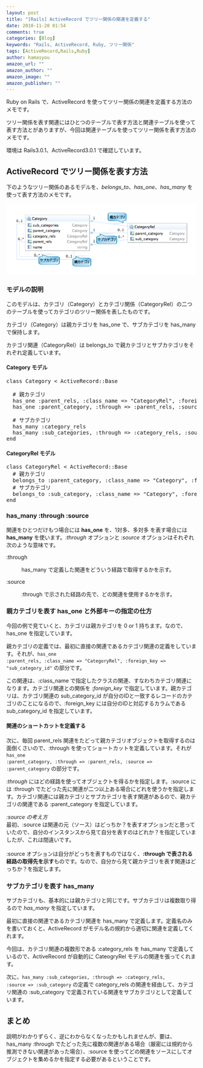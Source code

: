 ```yaml
---
layout: post
title: "[Rails] ActiveRecord でツリー関係の関連を定義する"
date: 2010-11-20 01:54
comments: true
categories: [Blog]
keywords: "Rails, ActiveRecord, Ruby, ツリー関係"
tags: [ActiveRecord,Rails,Ruby]
author: hamasyou
amazon_url: ""
amazon_author: ""
amazon_image: ""
amazon_publisher: ""
---
```


Ruby on Rails で、ActiveRecord を使ってツリー関係の関連を定義する方法のメモです。

ツリー関係を表す関連にはひとつのテーブルで表す方法と関連テーブルを使って表す方法とがありますが、今回は関連テーブルを使ってツリー関係を表す方法のメモです。

環境は Rails3.0.1、ActiveRecord3.0.1 で確認しています。


<!-- more -->

<h2>ActiveRecord でツリー関係を表す方法</h2>

下のようなツリー関係のあるモデルを、<em>belongs_to</em>、<em>has_one</em>、<em>has_many</em> を使って表す方法のメモです。

<img alt="スクリーンショット（2010-11-20 0.58.43）2.png" src="/images/%E3%82%B9%E3%82%AF%E3%83%AA%E3%83%BC%E3%83%B3%E3%82%B7%E3%83%A7%E3%83%83%E3%83%88%EF%BC%882010-11-20%200.58.43%EF%BC%892.png" width="693" class="mt-image-none" style="" />

<h3>モデルの説明</h3>

このモデルは、カテゴリ（Category）とカテゴリ関係（CategoryRel）の二つのテーブルを使ってカテゴリのツリー関係を表したものです。

カテゴリ（Category）は親カテゴリを has_one で、サブカテゴリを has_many で保持します。

カテゴリ関連（CategoryRel）は belongs_to で親カテゴリとサブカテゴリをそれぞれ定義しています。

<h4>Category モデル</h4>

<pre class="code">
<span class="keyword">class</span> <span class="class">Category</span> &lt; <span class="class">ActiveRecord::Base</span>
 
  <span class="comment"># 親カテゴリ</span>
  <span class="keyword">has_one</span> <span class="symbol">:parent_rels</span>, <span class="symbol">:class_name</span> =&gt; <span class="literal">&quot;CategoryRel&quot;</span>, <span class="symbol">:foreign_key</span> =&gt; <span class="literal">&quot;sub_category_id&quot;</span>
  <span class="keyword">has_one</span> <span class="symbol">:parent_category</span>, <span class="symbol">:through</span> =&gt; <span class="symbol">:parent_rels</span>, <span class="symbol">:source</span> =&gt; <span class="symbol">:parent_category</span>
 
  <span class="comment"># サブカテゴリ</span>
  <span class="keyword">has_many</span> <span class="symbol">:category_rels</span>
  <span class="keyword">has_many</span> <span class="symbol">:sub_categories</span>, <span class="symbol">:through</span> =&gt; <span class="symbol">:category_rels</span>, <span class="symbol">:source</span> =&gt; <span class="symbol">:sub_category</span>
<span class="keyword">end</span></pre>

<h4>CategoryRel モデル</h4>

<pre class="code">
<span class="keyword">class</span> <span class="class">CategoryRel</span> &lt; <span class="class">ActiveRecord::Base</span>
  <span class="comment"># 親カテゴリ</span>
  <span class="keyword">belongs_to</span> <span class="symbol">:parent_category</span>, <span class="symbol">:class_name</span> =&gt; <span class="literal">&quot;Category&quot;</span>, <span class="symbol">:foreign_key</span> =&gt; <span class="literal">&quot;category_id&quot;</span>
  <span class="comment"># サブカテゴリ</span>
  <span class="keyword">belongs_to</span> <span class="symbol">:sub_category</span>, <span class="symbol">:class_name</span> =&gt; <span class="literal">&quot;Category&quot;</span>, <span class="symbol">:foreign_key</span> =&gt; <span class="literal">&quot;sub_category_id&quot;</span>
<span class="keyword">end</span></pre>

<h3>has_many :through :source</h3>

関連をひとつだけもつ場合には <strong>has_one</strong> を、1対多、多対多 を表す場合には <strong>has_many</strong> を使います。<em>:through</em> オプションと <em>:source</em> オプションはそれぞれ次のような意味です。

<dl>
<dt>:through</dt>
<dd><p>has_many で定義した関連をどういう経路で取得するかを示す。</p></dd>
<dt>:source</dt>
<dd><p>:through で示された経路の先で、どの関連を使用するかを示す。</p></dd>
</dl>

<h3>親カテゴリを表す has_one と外部キーの指定の仕方</h3>

今回の例で見ていくと、カテゴリは親カテゴリを 0 or 1 持ちます。なので、has_one を指定しています。

親カテゴリの定義では、最初に直接の関連であるカテゴリ関連の定義をしています。それが、<code>has_one :parent_rels, :class_name =&gt; &quot;CategoryRel&quot;, :foreign_key =&gt; &quot;sub_category_id&quot;</code> の部分です。

この関連は、:class_name で指定したクラスの関連、すなわちカテゴリ関連になります。カテゴリ関連との関係を <em>:foreign_key</em> で指定しています。親カテゴリは、カテゴリ関連の sub_category_id が自分のIDと一致するレコードのカテゴリのことになるので、:foreign_key には自分のIDと対応するカラムである sub_category_id を指定しています。

<h4>関連のショートカットを定義する</h4>

次に、毎回 parent_rels 関連をたどって親カテゴリオブジェクトを取得するのは面倒くさいので、:through を使ってショートカットを定義しています。それが <code> has_one :parent_category, :through =&gt; :parent_rels, :source =&gt; :parent_category</code> の部分です。

<em>:through</em> にはどの経路を使ってオブジェクトを得るかを指定します。:source には :through でたどった先に関連が二つ以上ある場合にどれを使うかを指定します。カテゴリ関連には親カテゴリとサブカテゴリを表す関連があるので、親カテゴリの関連である :parent_category を指定しています。

<p class="option"><em>:source の考え方</em><br />最初、:source は関連の元（ソース）はどっちか？を表すオプションだと思っていたので、自分のインスタンスから見て自分を表すのはどれか？を指定していましたが、これは間違いです。<br /><br />:source オプションは自分がどっちを表すものではなく、<strong>:through で表される経路の取得先を示す</strong>ものです。なので、自分から見て親カテゴリを表す関連はどっちか？を指定します。</p>

<h3>サブカテゴリを表す has_many</h3>

サブカテゴリも、基本的には親カテゴリと同じです。サブカテゴリは複数取り得るので <em>has_many</em> を指定しています。

最初に直接の関連であるカテゴリ関連を has_many で定義します。定義名のみを書いておくと、ActiveRecord がモデル名の規約から適切に関連を定義してくれます。

今回は、カテゴリ関連の複数形である :category_rels を has_many で定義しているので、ActiveRecord が自動的に CateogryRel モデルの関連を張ってくれます。

次に、<code>has_many :sub_categories, :through =&gt; :category_rels, :source =&gt; :sub_category</code> の定義で category_rels の関連を経由して、カテゴリ関連の :sub_category で定義されている関連をサブカテゴリとして定義しています。

<h2>まとめ</h2>

説明がわかりずらく、逆にわからなくなったかもしれませんが、要は、has_many :through でたどった先に複数の関連がある場合（厳密には規約から推測できない関連があった場合）、:source を使ってどの関連をソースにしてオブジェクトを集めるかを指定する必要があるということです。





